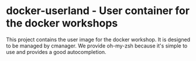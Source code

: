# docker-userland - User container for the docker workshops

This project contains the user image for the docker workshop.
It is designed to be managed by cmanager.
We provide oh-my-zsh because it's simple to use and provides a good autocompletion.
